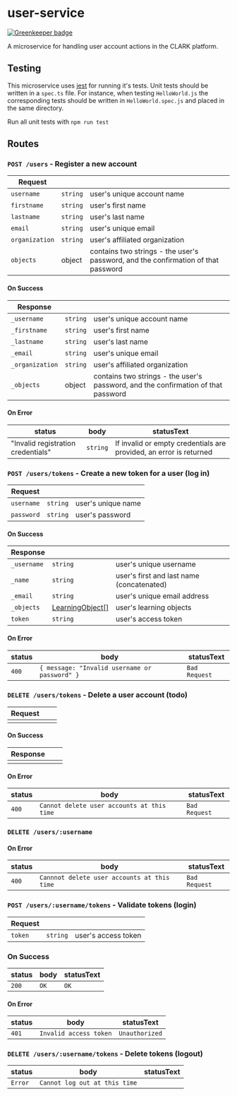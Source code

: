 # user-service

[![Greenkeeper badge](https://badges.greenkeeper.io/Cyber4All/user-service.svg)](https://greenkeeper.io/)

A microservice for handling user account actions in the CLARK platform.

## Testing
This microservice uses [jest](https://facebook.github.io/jest/ "Jest's Homepage") for running it's tests. Unit tests should be written in a `spec.ts` file. For instance, when testing `HelloWorld.js` the corresponding tests should be written in `HelloWorld.spec.js` and placed in the same directory.

Run all unit tests with `npm run test`

## Routes

### `POST /users` - Register a new account
Request | []() | []()
---|---|---
`username` | `string` | user's unique account name
`firstname` | `string` | user's first name
`lastname`| `string` | user's last name
`email` | `string` | user's unique email
`organization` | `string` | user's affiliated organization
`objects` | object | contains two strings - the user's password, and the confirmation of that password

#### On Success
Response | []() | []()
---|---|---
`_username` | `string` | user's unique account name
`_firstname` | `string` | user's first name
`_lastname`| `string` | user's last name
`_email` | `string` | user's unique email
`_organization` | `string` | user's affiliated organization
`_objects` | object | contains two strings - the user's password, and the confirmation of that password


#### On Error
status | body | statusText
---|---|---
| "Invalid registration credentials" | `string` | If invalid or empty credentials are provided, an error is returned |

### `POST /users/tokens` - Create a new token for a user (log in)
Request | []() | []()
---|---|---
`username` | `string` | user's unique name
`password` | `string`|user's password

#### On Success
Response | []() | []()
---|---|---
`_username` | `string` | user's unique username
`_name` | `string` | user's first and last name (concatenated)
`_email` | `string` | user's unique email address
`_objects` | [LearningObject[]](https://github.com/Cyber4All/clark-entity#LearningObject) | user's learning objects
`token` | `string` | user's access token

#### On Error
status | body | statusText
---|---|---
`400` | `{ message: "Invalid username or password" }` | `Bad Request`

### `DELETE /users/tokens` - Delete a user account (todo)
Request | []() | []()
---|---|---
| |

#### On Success
Response | []() | []()
---|---|---
| | 

#### On Error
status | body | statusText
---|---|---
`400` | `Cannot delete user accounts at this time` | `Bad Request`

### `DELETE /users/:username` 

#### On Error
status | body | statusText
---|---|---
`400` | `Cannnot delete user accounts at this time` | `Bad Request`

### `POST /users/:username/tokens` - Validate tokens (login)
Request | []() | []()
---|---|---
`token` | `string` | user's access token

### On Success
status | body | statusText
---|---|---
`200` | `OK` | `OK`

#### On Error
status | body | statusText
---|---|---
`401` | `Invalid access token` | `Unauthorized`

### `DELETE /users/:username/tokens` - Delete tokens (logout)
status | body | statusText
---|---|---
`Error` | `Cannot log out at this time` |
